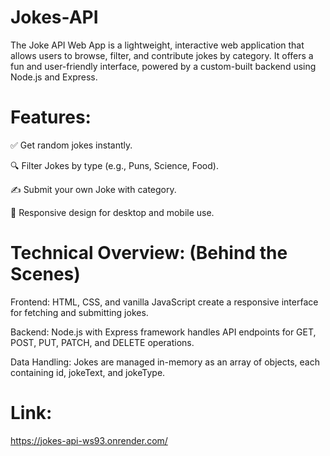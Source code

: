 # Jokes-API
The Joke API Web App is a lightweight, interactive web application that allows users to browse, filter, and contribute jokes by category. It offers a fun and user-friendly interface, powered by a custom-built backend using Node.js and Express.

# Features:

✅ Get random jokes instantly.

🔍 Filter Jokes by type (e.g., Puns, Science, Food).

✍️ Submit your own Joke with category.

📱 Responsive design for desktop and mobile use.

 # Technical Overview: (Behind the Scenes)
 
Frontend: HTML, CSS, and vanilla JavaScript create a responsive interface for fetching and submitting jokes.

Backend: Node.js with Express framework handles API endpoints for GET, POST, PUT, PATCH, and DELETE operations.

Data Handling: Jokes are managed in-memory as an array of objects, each containing id, jokeText, and jokeType.

# Link:
https://jokes-api-ws93.onrender.com/
